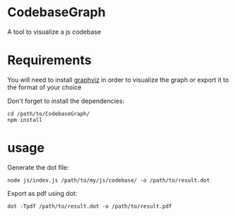 # CodebaseGraph
A tool to visualize a js codebase


# Requirements
You will need to install [graphviz](http://graphviz.org/) in order to visualize the graph or export it to the format of your choice

Don't forget to install the dependencies:
```
cd /path/to/CodebaseGraph/
npm install
```



# usage
Generate the dot file:
```
node js/index.js /path/to/my/js/codebase/ -o /path/to/result.dot
```

Export as pdf using dot:
```
dot -Tpdf /path/to/result.dot -o /path/to/result.pdf
```

